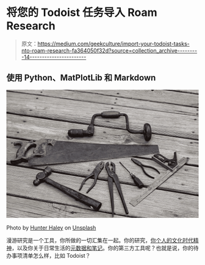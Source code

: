 # 将您的 Todoist 任务导入 Roam Research

> 原文：<https://medium.com/geekculture/import-your-todoist-tasks-nto-roam-research-fa364050f32d?source=collection_archive---------14----------------------->

## 使用 Python、MatPlotLib 和 Markdown

![](img/02d3fb4edfd15face0e91ee8bf652d7b.png)

Photo by [Hunter Haley](https://unsplash.com/@hnhmarketing?utm_source=unsplash&utm_medium=referral&utm_content=creditCopyText) on [Unsplash](https://unsplash.com/s/photos/hammer-screw?utm_source=unsplash&utm_medium=referral&utm_content=creditCopyText)

漫游研究是一个工具，你所做的一切汇集在一起。你的研究，[你个人的文化时代精神](https://www.recursiveautomation.com/second-brain/books-and-hulu-starting-your-own-zeitgeist-with-roam-research/)，以及你关于日常生活的[元数据和笔记](https://www.recursiveautomation.com/second-brain/your-knowledge-system-is-worthles/)。你的第三方工具呢？也就是说，你的待办事项清单怎么样，比如 Todoist？